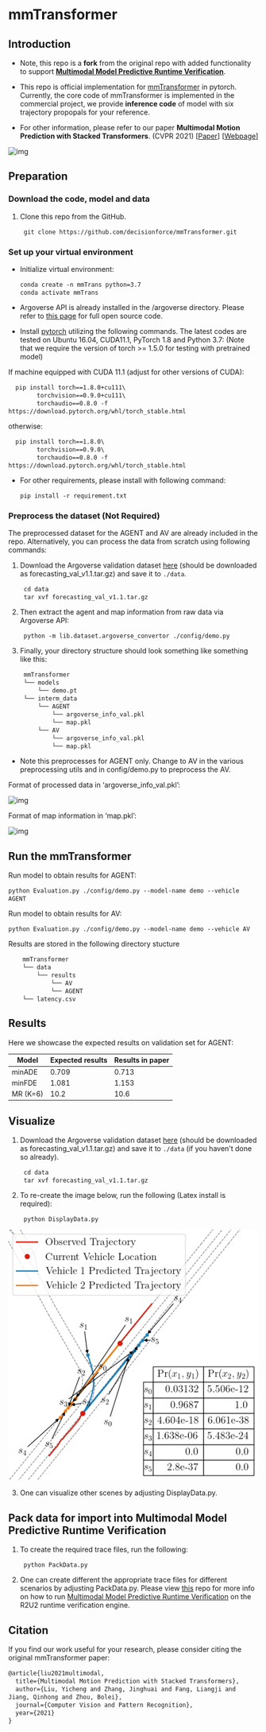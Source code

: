 # mmTransformer

## Introduction

- Note, this repo is a **fork** from the original repo with added functionality to support [**Multimodal Model Predictive Runtime Verification**](https://temporallogic.org/research/MMPRV/index.html).

- This repo is official implementation for [mmTransformer](https://github.com/decisionforce/mmTransformer) in pytorch. Currently, the core code of mmTransformer is implemented in the commercial project, we provide **inference code** of model with six trajectory propopals for your reference. 

- For other information, please refer to our paper **Multimodal Motion Prediction with Stacked Transformers**. (CVPR 2021) [[Paper](https://arxiv.org/pdf/2103.11624.pdf)] [[Webpage](https://decisionforce.github.io/mmTransformer/)]

![img](./figs/model.png)

## Preparation

### Download the code, model and data

1. Clone this repo from the GitHub.

        git clone https://github.com/decisionforce/mmTransformer.git

### Set up your virtual environment

- Initialize virtual environment:

      conda create -n mmTrans python=3.7
      conda activate mmTrans

- Argoverse API is already installed in the /argoverse directory. Please refer to [this page](https://github.com/argoai/argoverse-api) for full open source code.

- Install [pytorch](https://pytorch.org/) utilizing the following commands. The latest codes are tested on Ubuntu 16.04, CUDA11.1, PyTorch 1.8 and Python 3.7:
  (Note that we require the version of torch >= 1.5.0 for testing with pretrained model)

If machine equipped with CUDA 11.1 (adjust for other versions of CUDA):

      pip install torch==1.8.0+cu111\
            torchvision==0.9.0+cu111\
            torchaudio==0.8.0 -f https://download.pytorch.org/whl/torch_stable.html
otherwise:

      pip install torch==1.8.0\
            torchvision==0.9.0\
            torchaudio==0.8.0 -f https://download.pytorch.org/whl/torch_stable.html

- For other requirements, please install with following command:

      pip install -r requirement.txt

### Preprocess the dataset (Not Required)

The preprocessed dataset for the AGENT and AV are already included in the repo. Alternatively, you can process the data from scratch using following commands:

1. Download the Argoverse validation dataset [here](https://www.argoverse.org/av1.html#download-link) (should be downloaded as forecasting_val_v1.1.tar.gz) and save it to `./data`.

        cd data
        tar xvf forecasting_val_v1.1.tar.gz

2. Then extract the agent and map information from raw data via Argoverse API:

        python -m lib.dataset.argoverse_convertor ./config/demo.py

3. Finally, your directory structure should look something like something like this:

        mmTransformer
        └── models
            └── demo.pt
        └── interm_data
            └── AGENT
                └── argoverse_info_val.pkl
                └── map.pkl
            └── AV
                └── argoverse_info_val.pkl
                └── map.pkl

* Note this preprocesses for AGENT only. Change to AV in the various preprocessing utils and in config/demo.py to preprocess the AV.

Format of processed data in ‘argoverse_info_val.pkl’:

![img](./figs/format1.png)

Format of map information in ‘map.pkl’:

![img](./figs/format2.png)


## Run the mmTransformer

Run model to obtain results for AGENT:

    python Evaluation.py ./config/demo.py --model-name demo --vehicle AGENT

Run model to obtain results for AV:

    python Evaluation.py ./config/demo.py --model-name demo --vehicle AV

Results are stored in the following directory stucture

        mmTransformer
        └── data
            └── results
                └── AV
                └── AGENT
        └── latency.csv

## Results

Here we showcase the expected results on validation set for AGENT:

| Model | Expected results | Results in paper
|--|--|--|
| minADE | 0.709 | 0.713 |
| minFDE | 1.081 | 1.153 |
| MR (K=6) | 10.2 | 10.6 |

## Visualize

1. Download the Argoverse validation dataset [here](https://www.argoverse.org/av1.html#download-link) (should be downloaded as forecasting_val_v1.1.tar.gz) and save it to `./data` (if you haven't done so already).

        cd data
        tar xvf forecasting_val_v1.1.tar.gz

2. To re-create the image below, run the following (Latex install is required):

        python DisplayData.py

![img](./figs/14986.png)

3. One can visualize other scenes by adjusting DisplayData.py.

## Pack data for import into Multimodal Model Predictive Runtime Verification

1. To create the required trace files, run the following:

        python PackData.py

2. One can create different the appropriate trace files for different scenarios by adjusting PackData.py. Please view [this](https://github.com/aaurandt/MMPRV_R2U2) repo for more info on how to run [Multimodal Model Predictive Runtime Verification](https://temporallogic.org/research/MMPRV/index.html) on the R2U2 runtime verification engine.

## Citation
If you find our work useful for your research, please consider citing the original mmTransformer paper:
```
@article{liu2021multimodal,
  title={Multimodal Motion Prediction with Stacked Transformers},
  author={Liu, Yicheng and Zhang, Jinghuai and Fang, Liangji and Jiang, Qinhong and Zhou, Bolei},
  journal={Computer Vision and Pattern Recognition},
  year={2021}
}
```
